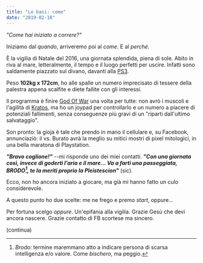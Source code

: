 ```yaml
---
title: "Le basi: come"
date: "2019-02-18"
---
```


_"Come hai iniziato a correre?"_

Iniziamo dal _quando_, arriveremo poi al _come_. E al _perché_.<!-- end -->

È la vigilia di Natale del 2016, una giornata splendida, piena di sole. Abito in riva al mare, letteralmente, il tempo e il luogo perfetti per uscire. Infatti sono saldamente piazzato sul divano, davanti alla [PS3](https://it.wikipedia.org/wiki/PlayStation_3).

Peso **102kg x 172cm**, ho alle spalle un numero imprecisato di tessere della palestra appena scalfite e diete fallite con gli interessi.

Il programma è finire [God Of War](https://it.wikipedia.org/wiki/God_of_War:_Ascension) una volta per tutte: non avrò i muscoli e l'agilità di [Kratos](<https://it.wikipedia.org/wiki/Kratos_(God_of_War)>), ma ho un joypad per controllarlo e un numero a piacere di potenziali fallimenti, senza conseguenze più gravi di un "riparti dall'ultimo salvataggio".

Son pronto: la gioja è tale che prendo in mano il cellulare e, su Facebook, annunciaziò: il vs. Burato avrà la meglio su mitici mostri di pixel mitologici, in una bella maratona di Playstation.

**_"Bravo coglione!"_** --mi risponde uno dei miei contatti. **_"Con una giornata così, invece di goderti l'aria e il mare... Va a farti una passeggiata, BRODO[^1], te la meriti proprio la Pleistescion"_** (sic).

Ecco, non ho ancora iniziato a giocare, ma già mi hanno fatto un culo considerevole.

A questo punto ho due scelte: me ne frego e premo _start_, oppure...

Per fortuna scelgo _oppure_. Un'epifania alla vigilia. Grazie Gesù che devi ancora nascere. Grazie contatto di FB scortese ma sincero.

(continua)

[^1]: _Brodo:_ termine maremmano atto a indicare persona di scarsa intelligenza e/o valore. Come _bischero_, ma peggio.
